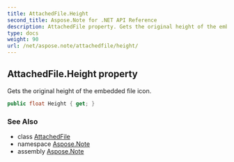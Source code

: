 ```yaml
---
title: AttachedFile.Height
second_title: Aspose.Note for .NET API Reference
description: AttachedFile property. Gets the original height of the embedded file icon
type: docs
weight: 90
url: /net/aspose.note/attachedfile/height/
---
```

## AttachedFile.Height property

Gets the original height of the embedded file icon.

```csharp
public float Height { get; }
```

### See Also

* class [AttachedFile](../)
* namespace [Aspose.Note](../../attachedfile/)
* assembly [Aspose.Note](../../../)


